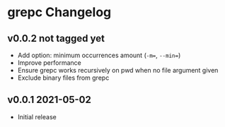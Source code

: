grepc Changelog
===============

## v0.0.2 not tagged yet
* Add option: minimum occurrences amount (``-m=``, ``--min=``)
* Improve performance 
* Ensure grepc works recursively on pwd when no file argument given
* Exclude binary files from grepc 

## v0.0.1 2021-05-02
* Initial release

